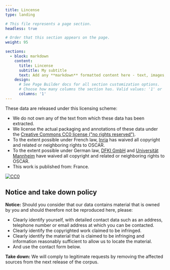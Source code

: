 ```yaml
---
title: Lincense
type: landing

# This file represents a page section.
headless: true

# Order that this section appears on the page.
weight: 95

sections:
  - block: markdown
    content:
      title: Lincense
      subtitle: My subtitle
      text: Add any **markdown** formatted content here - text, images, videos, galleries - and even HTML code!
    design:
      # See Page Builder docs for all section customization options.
      # Choose how many columns the section has. Valid values: '1' or '2'.
      columns: '1'
---
```


These data are released under this licensing scheme:

* We do not own any of the text from which these data has been extracted.
* We license the actual packaging and annotations of these data under the [Creative Commons CC0 license ("no rights reserved")](http://creativecommons.org/publicdomain/zero/1.0/).
* To the extent possible under French law, <a rel="dct:publisher" href="https://almanach.inria.fr/index-en.html"> <span property="dct:title">Inria</span></a> has waived all copyright and related or neighboring rights to <span property="dct:title">OSCAR</span>.
* To the extent possible under German law, <a rel="dct:publisher" href="https://www.dfki.de/web"> <span property="dct:title">DFKI GmbH</span></a> and <a rel="dct:publisher" href="https://www.uni-mannheim.de"> <span property="dct:title">Universität Mannheim</span></a> have waived all copyright and related or neighboring rights to <span property="dct:title">OSCAR</span>.
* This work is published from: <span property="vcard:Country" datatype="dct:ISO3166" content="FR" about="https://huggingface.co/oscar-corpus">France</span>.

<a rel="license"
    href="http://creativecommons.org/publicdomain/zero/1.0/">
  <img src="https://licensebuttons.net/p/zero/1.0/88x31.png" style="border-style: none;" alt="CC0" />
</a>

## Notice and take down policy

**Notice:** Should you consider that our data contains material that is owned by you and should therefore not be reproduced here, please:

* Clearly identify yourself, with detailed contact data such as an address, telephone number or email address at which you can be contacted.
* Clearly identify the copyrighted work claimed to be infringed.
* Clearly identify the material that is claimed to be infringing and information reasonably sufficient to allow us to locate the material.
* And use the contact form below.

**Take down:** We will comply to legitimate requests by removing the affected sources from the next release of the corpus.